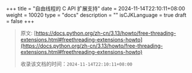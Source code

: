 +++
title = "自由线程的 C API 扩展支持"
date = 2024-11-14T22:10:11+08:00
weight = 10020
type = "docs"
description = ""
isCJKLanguage = true
draft = false
+++

> 原文: [https://docs.python.org/zh-cn/3.13/howto/free-threading-extensions.html#freethreading-extensions-howto](https://docs.python.org/zh-cn/3.13/howto/free-threading-extensions.html#freethreading-extensions-howto)
>
> 收录该文档的时间：`2024-11-14T22:10:11+08:00`
